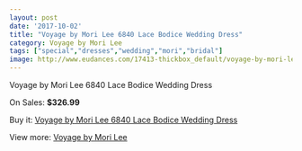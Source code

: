 ```yaml
---
layout: post
date: '2017-10-02'
title: "Voyage by Mori Lee 6840 Lace Bodice Wedding Dress"
category: Voyage by Mori Lee
tags: ["special","dresses","wedding","mori","bridal"]
image: http://www.eudances.com/17413-thickbox_default/voyage-by-mori-lee-6840-lace-bodice-wedding-dress.jpg
---
```

Voyage by Mori Lee 6840 Lace Bodice Wedding Dress

On Sales: **$326.99**
<a href="https://www.eudances.com/en/voyage-by-mori-lee/5087-voyage-by-mori-lee-6840-lace-bodice-wedding-dress.html"><amp-img layout="responsive" width="600" height="600" src="//www.eudances.com/17413-thickbox_default/voyage-by-mori-lee-6840-lace-bodice-wedding-dress.jpg" alt="Voyage by Mori Lee 6840 Lace Bodice Wedding Dress 0" /></a>
<a href="https://www.eudances.com/en/voyage-by-mori-lee/5087-voyage-by-mori-lee-6840-lace-bodice-wedding-dress.html"><amp-img layout="responsive" width="600" height="600" src="//www.eudances.com/17414-thickbox_default/voyage-by-mori-lee-6840-lace-bodice-wedding-dress.jpg" alt="Voyage by Mori Lee 6840 Lace Bodice Wedding Dress 1" /></a>

Buy it: [Voyage by Mori Lee 6840 Lace Bodice Wedding Dress](https://www.eudances.com/en/voyage-by-mori-lee/5087-voyage-by-mori-lee-6840-lace-bodice-wedding-dress.html "Voyage by Mori Lee 6840 Lace Bodice Wedding Dress")

View more: [Voyage by Mori Lee](https://www.eudances.com/en/47-voyage-by-mori-lee "Voyage by Mori Lee")